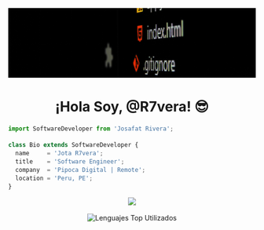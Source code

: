 <!-- Header -->
<div align="center">
  <img src="https://github.com/R7vera/R7vera/blob/main/Profile/BackGroundOne.webp" alt="Fondo Principal"/>
</div>
<h1 align="center">¡Hola Soy, @R7vera! 😎 </h1>

```js
import SoftwareDeveloper from 'Josafat Rivera';

class Bio extends SoftwareDeveloper {
  name     = 'Jota R7vera';
  title    = 'Software Engineer';
  company  = 'Pipoca Digital | Remote';
  location = 'Peru, PE';
}
```

<p align="center">
    <img src="https://skillicons.dev/icons?i=js,html,css,git,java,js,nodejs,react,anaconda,py,astro,c,cs,cpp,laravel,matlab,mongodb,mysql,nestjs,nextjs,npm,php,postgres,react,sqlite&perline=14" />
</p>

<p align="center">
<img src="https://github-readme-stats.vercel.app/api/top-langs/?username=r7vera&layout=compact&theme=dark&bg_color=0D0D0D" alt="Lenguajes Top Utilizados"/>
</p>
<!---
<p align="center">
  <img src="https://github.com/R7vera/R7vera/blob/main/Profile/EhD-SNoXgAEp8iL.jpeg" alt="R7vera" width="400" height="400">
</p>
<p align="center">
<img src="https://komarev.com/ghpvc/?username=r7vera&label=Profile%20views&color=0e75b6&style=flat"
    alt="r7vera" /> 
</p>
bootstrap,c,cpp,css,docker,dynamodb,express,firebase,github,html,java,js,linux,md,mongodb,mysql,nextjs,nodejs,postman,py,react,vscode
R7vera/R7vera is a ✨ special ✨ repository because its `README.md` (this file) appears on your GitHub profile.
You can click the Preview link to take a look at your changes.
--->
